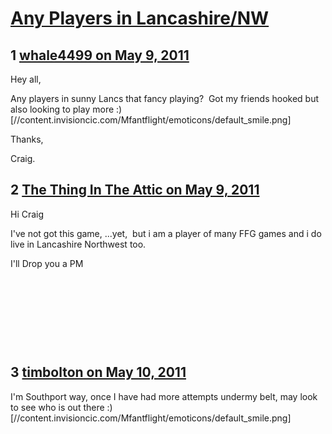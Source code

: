 # [Any Players in Lancashire/NW](https://community.fantasyflightgames.com/topic/46505-any-players-in-lancashirenw/)

## 1 [whale4499 on May 9, 2011](https://community.fantasyflightgames.com/topic/46505-any-players-in-lancashirenw/?do=findComment&comment=465608)

Hey all,

Any players in sunny Lancs that fancy playing?  Got my friends hooked but also looking to play more :) [//content.invisioncic.com/Mfantflight/emoticons/default_smile.png]

Thanks,


Craig.

## 2 [The Thing In The Attic on May 9, 2011](https://community.fantasyflightgames.com/topic/46505-any-players-in-lancashirenw/?do=findComment&comment=465675)

Hi Craig

I've not got this game, ...yet,  but i am a player of many FFG games and i do live in Lancashire Northwest too.

I'll Drop you a PM

 

 

 

 

## 3 [timbolton on May 10, 2011](https://community.fantasyflightgames.com/topic/46505-any-players-in-lancashirenw/?do=findComment&comment=466021)

I'm Southport way, once I have had more attempts undermy belt, may look to see who is out there :) [//content.invisioncic.com/Mfantflight/emoticons/default_smile.png]

